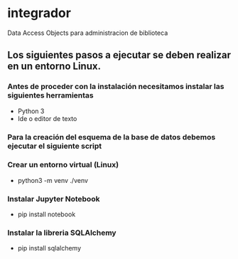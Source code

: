 # integrador
Data Access Objects para administracion de biblioteca

## Los siguientes pasos a ejecutar se deben realizar en un entorno Linux.

### Antes de proceder con la instalación necesitamos instalar las siguientes herramientas
* Python 3
* Ide o editor de texto


### Para la creación del esquema de la base de datos debemos ejecutar el siguiente script

### Crear un entorno virtual (Linux)
* python3 -m venv ./venv

### Instalar Jupyter Notebook
* pip install notebook 

### Instalar la libreria SQLAlchemy
* pip install sqlalchemy

